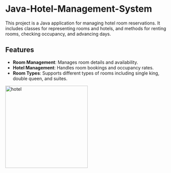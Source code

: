 # Java-Hotel-Management-System
This project is a Java application for managing hotel room reservations. It includes classes for representing rooms and hotels, and methods for renting rooms, checking occupancy, and advancing days.

## Features

- **Room Management**: Manages room details and availability.
- **Hotel Management**: Handles room bookings and occupancy rates.
- **Room Types**: Supports different types of rooms including single king, double queen, and suites.
<img width="258" alt="hotel" src="https://github.com/user-attachments/assets/57bdd5ce-c69a-43c2-bb85-c0f0d30bc271">
